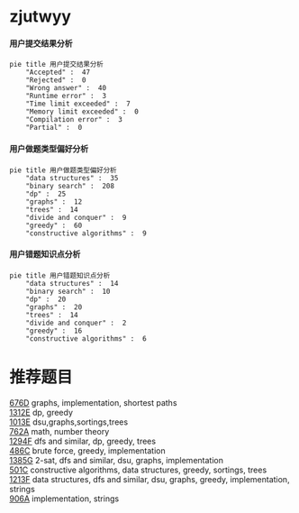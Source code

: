 # zjutwyy

<!-- tabs:start -->



#### **用户提交结果分析**

```mermaid
pie title 用户提交结果分析
    "Accepted" :  47
    "Rejected" :  0
    "Wrong answer" :  40
    "Runtime error" :  3
    "Time limit exceeded" :  7
    "Memory limit exceeded" :  0
    "Compilation error" :  3
    "Partial" :  0
```

#### **用户做题类型偏好分析**

```mermaid
pie title 用户做题类型偏好分析
    "data structures" :  35
    "binary search" :  208
    "dp" :  25
    "graphs" :  12
    "trees" :  14
    "divide and conquer" :  9
    "greedy" :  60
    "constructive algorithms" :  9
```
#### **用户错题知识点分析**

```mermaid
pie title 用户错题知识点分析
    "data structures" :  14
    "binary search" :  10
    "dp" :  20
    "graphs" :  20
    "trees" :  14
    "divide and conquer" :  2
    "greedy" :  16
    "constructive algorithms" :  6
```



<!-- tabs:end -->
# 推荐题目
[676D](https://codeforces.com/contest/676/problem/D)		graphs,
                        implementation,
                        shortest paths		  
[1312E](https://codeforces.com/contest/1312/problem/E)		dp,
                        greedy		  
[1013E](https://codeforces.com/contest/1013/problem/E)		dsu,graphs,sortings,trees		  
[762A](https://codeforces.com/contest/762/problem/A)		math,
                        number theory		  
[1294F](https://codeforces.com/contest/1294/problem/F)		dfs and similar,
                        dp,
                        greedy,
                        trees		  
[486C](https://codeforces.com/contest/486/problem/C)		brute force,
                        greedy,
                        implementation		  
[1385G](https://codeforces.com/contest/1385/problem/G)		2-sat,
                        dfs and similar,
                        dsu,
                        graphs,
                        implementation		  
[501C](https://codeforces.com/contest/501/problem/C)		constructive algorithms,
                        data structures,
                        greedy,
                        sortings,
                        trees		  
[1213F](https://codeforces.com/contest/1213/problem/F)		data structures,
                        dfs and similar,
                        dsu,
                        graphs,
                        greedy,
                        implementation,
                        strings		  
[906A](https://codeforces.com/contest/906/problem/A)		implementation,
                        strings		  
